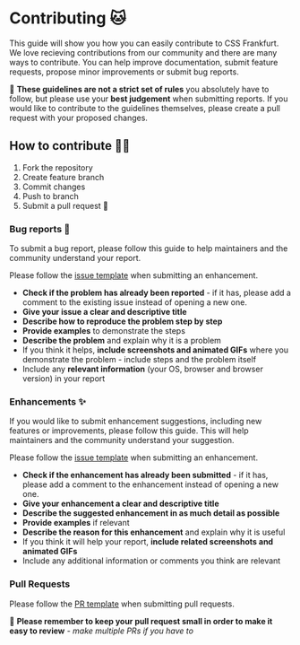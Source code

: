 # Contributing 🐱

This guide will show you how you can easily contribute to CSS Frankfurt. We love recieving contributions from our community and there are many ways to contribute. You can help improve documentation, submit feature requests, propose minor improvements or submit bug reports.

🚨 **These guidelines are not a strict set of rules** you absolutely have to follow, but please use your **best judgement** when submitting reports. If you would like to contribute to the guidelines themselves, please create a pull request with your proposed changes.

## How to contribute 👩‍💻

1. Fork the repository
2. Create feature branch
3. Commit changes
4. Push to branch
5. Submit a pull request 🎉

### Bug reports 🐛

To submit a bug report, please follow this guide to help maintainers and the community understand your report.

Please follow the [issue template](ISSUE_TEMPLATE.md) when submitting an enhancement.

* **Check if the problem has already been reported** - if it has, please add a comment to the existing issue instead of opening a new one.
* **Give your issue a clear and descriptive title**
* **Describe how to reproduce the problem step by step**
* **Provide examples** to demonstrate the steps
* **Describe the problem** and explain why it is a problem
* If you think it helps, **include screenshots and animated GIFs** where you demonstrate the problem - include steps and the problem itself
* Include any **relevant information** (your OS, browser and browser version) in your report

### Enhancements ✨

If you would like to submit enhancement suggestions, including new features or improvements, please follow this guide. This will help maintainers and the community understand your suggestion.

Please follow the [issue template](ISSUE_TEMPLATE.md) when submitting an enhancement.

* **Check if the enhancement has already been submitted** - if it has, please add a comment to the enhancement instead of opening a new one.
* **Give your enhancement a clear and descriptive title**
* **Describe the suggested enhancement in as much detail as possible**
* **Provide examples** if relevant
* **Describe the reason for this enhancement** and explain why it is useful
* If you think it will help your report, **include related screenshots and animated GIFs**
* Include any additional information or comments you think are relevant

### Pull Requests

Please follow the [PR template](PULL_REQUEST_TEMPLATE.md) when submitting pull requests.

🚨 **Please remember to keep your pull request small in order to make it easy to review** - *make multiple PRs if you have to*